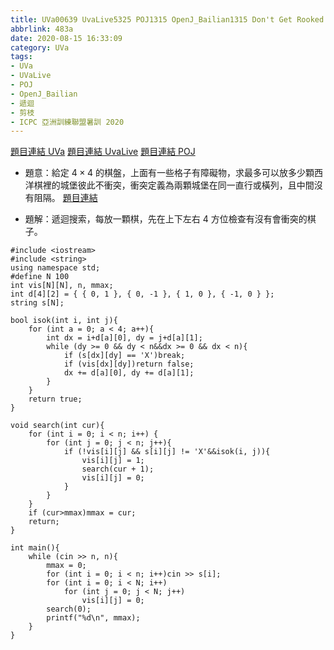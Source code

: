 ```yaml
---
title: UVa00639 UvaLive5325 POJ1315 OpenJ_Bailian1315 Don't Get Rooked
abbrlink: 483a
date: 2020-08-15 16:33:09
category: UVa
tags:
- UVa
- UVaLive
- POJ
- OpenJ_Bailian
- 遞迴
- 剪枝
- ICPC 亞洲訓練聯盟暑訓 2020
---
```

[題目連結 UVa](https://onlinejudge.org/index.php?option=com_onlinejudge&Itemid=8&page=show_problem&problem=580)
[題目連結 UvaLive](https://icpcarchive.ecs.baylor.edu/index.php?option=com_onlinejudge&Itemid=8&page=show_problem&problem=3326)
[題目連結 POJ](http://poj.org/problem?id=1315)
* 題意：給定 $4\times 4$ 的棋盤，上面有一些格子有障礙物，求最多可以放多少顆西洋棋裡的城堡彼此不衝突，衝突定義為兩顆城堡在同一直行或橫列，且中間沒有阻隔。
[題目連結]()
<!-- more -->
* 題解：遞迴搜索，每放一顆棋，先在上下左右 4 方位檢查有沒有會衝突的棋子。
```cpp=
#include <iostream>
#include <string>
using namespace std;
#define N 100
int vis[N][N], n, mmax;
int d[4][2] = { { 0, 1 }, { 0, -1 }, { 1, 0 }, { -1, 0 } };
string s[N];

bool isok(int i, int j){
	for (int a = 0; a < 4; a++){
		int dx = i+d[a][0], dy = j+d[a][1];
		while (dy >= 0 && dy < n&&dx >= 0 && dx < n){
			if (s[dx][dy] == 'X')break;
			if (vis[dx][dy])return false;
			dx += d[a][0], dy += d[a][1];
		}
	}
	return true;
}

void search(int cur){
	for (int i = 0; i < n; i++) {
		for (int j = 0; j < n; j++){
			if (!vis[i][j] && s[i][j] != 'X'&&isok(i, j)){
				vis[i][j] = 1;
				search(cur + 1);
				vis[i][j] = 0;
			}
		}
	}
	if (cur>mmax)mmax = cur;
	return;
}

int main(){
	while (cin >> n, n){
		mmax = 0;
		for (int i = 0; i < n; i++)cin >> s[i];
		for (int i = 0; i < N; i++)
			for (int j = 0; j < N; j++)
				vis[i][j] = 0;
 		search(0);
		printf("%d\n", mmax);
	}
}
```